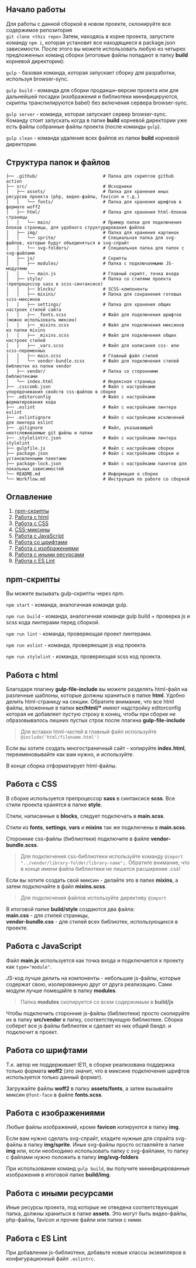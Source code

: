 ## Начало работы

Для работы с данной сборкой в новом проекте, склонируйте все содержимое репозитория <br>
`git clone <this repo>`
Затем, находясь в корне проекта, запустите команду `npm i`, которая установит все находящиеся в package.json зависимости.
После этого вы можете использовать любую из четырех предложенных команд сборки (итоговые файлы попадают в папку __build__ корневой директории): <br>

`gulp` - базовая команда, которая запускает сборку для разработки, используя browser-sync.

`gulp build` - команда для сборки продакшн-версии проекта или для дальнейшей посадки (изображения и библиотеки минифицируются, скрипты транспилируются babel) без включения сервера browser-sync.

`gulp server` - команда, которая запускает сервер browser-sync. Команду стоит запускать когда в папке __build__ корневой директории уже есть файлы собранные файлы проекта (после команды `gulp`).

`gulp clean` - команда удаления всех файлов из папки __build__ корневой директории.

## Структура папок и файлов

```
├── .github/                         # Папка для скриптов github action
├── src/                             # Исходники
│   ├── assets/                      # Папка для хранения иных ресурсов проекта (php, видео-файлы, favicon и т.д.)
│   │   └── fonts/                   # Папка для хранения шрифтов в формате woff2
│   ├── html/                        # Папка для хранения html-блоков страницы
│   │   └── main/                    # Пример папки для подключения блоков страницы, для удобного структурирования файлов
│   ├── img/                         # Папка для хранения картинок
│   │   └── sprite/                  # Специальная папка для svg-файлов, которые будут объединяться в svg-спрайт
│   │   └── svg-folders/             # Специальная папка для папок с svg-файлами
│   ├── js/                          # Скрипты
│   │   ├── modules/                 # Папка с подключаемыми JS-модулями
│   │   └── main.js                  # Главный скрипт, точка входа
│   ├── style/                       # Папка со стилями проекта (препроцессор sass в scss-синтаксисе)
│   │   ├── blocks/                  # SCSS-компоненты
│   │   ├── mixins/                  # Папка для сохранения готовых scss-миксинов
│   │   ├── settings/                # Папка для хранения общих настроек стилей сайта
│   │   ├── _fonts.scss              # Файл для подключения шрифтов (можно использовать миксин)
│   │   ├── _mixins.scss             # Файл для подключения миксинов из папки mixins
│   │   ├── _mixins.scss             # Файл для подключения общих настроек стилей
│   │   ├── _vars.scss               # Файл для написания css- или scss-переменных
│   │   ├── main.scss                # Главный файл стилей
│   │   └── vendor-bundle.scss       # Файл для подключения стилей библиотек из папки vendor
│   ├── vendor/                      # Папка со сторонними библиотеками
│   └── index.html                   # Индексная страница
├── .csscomb.json                    # Файл с настройками упорядочивания свойств css-файлов в сборке
├── .editorconfig                    # Файл с настройками форматирования кода
├── .eslint                          # Файл с настройками линтера eslint
├── .eslintignore                    # Файл с настройками исключений для линтера eslint
├── .gitignore                       # Файл, указывающий неотслеживаемые git файлы и папки 
├── .stylelintrc.json                # Файл с настройками линтера stylelint
├── gulpfile.js                      # Файл с настройками сборки
├── package.json                     # Файл с настройками сборки и установленными пакетами
├── package-lock.json                # Файл с настройками пакетов для локальных зависимостей
└── README.md                        # Информация о сборке
└── Workflow.md                      # Инструкция по работе со сборкой
```

## Оглавление
1. [npm-скрипты](#npm-скрипты)
2. [Работа с html](#работа-с-html)
3. [Работа с CSS](#работа-с-css)
4. [CSS-миксины](#css-миксины)
5. [Работа с JavaScript](#работа-с-javascript)
6. [Работа со шрифтами](#работа-со-шрифтами)
7. [Работа с изображениями](#работа-с-изображениями)
8. [Работа с иными ресурсами](#работа-с-иными-ресурсами)
9. [Работа с ES Lint](#работа-с-es-lint)


## npm-скрипты

Вы можете вызывать gulp-скрипты через npm.

`npm start` - команда, аналогичная команде gulp.

`npm run build` - команда, аналогичная команде gulp build + проверка js и scss кода линтерами перед сборкой.

`npm run lint` - команда, проверяющая проект линтерами.

`npm run eslint` - команда, проверяющая js код проекта.

`npm run stylelint` - команда, проверяющая scss код проекта.

## Работа с html

Благодаря плагину __gulp-file-include__ вы можете разделять html-файл на различные шаблоны, которые должны храниться в папке __html__. Удобно делить html-страницу на секции. Обратите внимание, что все html файлы, вложенные в папки __scr/html/*__ имеют надстройку editorconfig которая не добавляет пустую строку в конец, чтобы при сборке не образовывалось лишних пустых строк после плагина __gulp-file-include__

> Для вставки html-частей в главный файл используйте `@include('html/filename.html')`

Если вы хотите создать многостраничный сайт - копируйте __index.html__, переименовывайте как вам нужно, и используйте.

В конце сборка отформатирует html-файлы.

## Работа с CSS

В сборке используется препроцессор __sass__ в синтаксисе __scss__. Все стили проекта хранятся в папке __style__.

Стили, написанные в __blocks__, следует подключать в __main.scss__.

Стили из __fonts__, __settings__, __vars__ и __mixins__ так же подключены в __main.scss__.

Сторонние css-файлы (библиотеки) подключите в файле __vendor-bundle.scss__.

> Для подключения css-библиотеки используйте команду `@import "../vendor/library-folder/library-name";`. Обратите внимание, что в конце имени файла библиотеки не пишется расширение .css!

Если вы хотите создать свой миксин - делайте это в папке __mixins__, а затем подключайте в файл __mixins.scss__.

> Для подключения файлов используйте директиву `@import`

В итоговой папке __build/style__ создаются два файла: <br> __main.css__ - для стилей страницы, <br> __vendor-bundle.css__ - для стилей всех библиотек, использующихся в проекте.

## Работа с JavaScript

Файл __main.js__ используется как точка входа и подключается к проекту как `type="module"`.

JS-код лучше делить на компоненты - небольшие js-файлы, которые содержат свою, изолированную друг от друга реализацию. Сами модули лучше помещайте в папку __modules__.
> Папка __modules__ скопируется со всем содержимым в __build/js__

Чтобы подключить сторонние js-файлы (библиотеки) просто скопируйте их в папку __src/vendor__ в папку, соответствующую библиотеке. Сборка соберет все js файлы библиотек и сделает из них общий бандл. и подключит в проект.

## Работа со шрифтами

Т.к. автор не поддерживает IE11, в сборке реализована поддержка только формата __woff2__ (это значит, что в миксине подключения шрифтов используется только данный формат).

Загружайте файлы __woff2__ в папку __assets/fonts__, а затем вызывайте миксин `@font-face` в файле __fonts.scss__.

## Работа с изображениями

Любые файлы изображений, кроме __favicon__ копируются в папку __img__.

Если вам нужно сделать svg-спрайт, кладите нужные для спрайта svg-файлы в папку __img/sprite__. Иные svg-файлы просто оставляйте в папке __img__ или, если необходимо использовать папку с svg-файлами, то папку с файлами нужно положить в папку __img/svg-folders__

При использовании команд `gulp build`, вы получите минифицированные изображения в итоговой папке __build/img__.

## Работа с иными ресурсами

Иные ресурсы проекта, под которые не отведена соответствующая папка, должны храниться в папке __assets__. Это могут быть видео-файлы, php-файлы, favicon и прочие файли или папки с ними.

## Работа с ES Lint

При добавлении js-библиотеки, добавьте новые классы экземпляров в конфигурационный файл `.eslintrc`.
